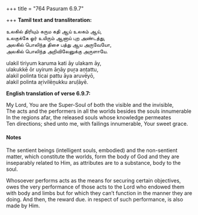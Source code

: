 +++
title = "764 Pasuram 6.9.7"

+++
**Tamil text and transliteration:**

உலகில் திரியும் கரும கதி ஆய் உலகம் ஆய்,  
உலகுக்கே ஓர் உயிரும் ஆனாய் புற அண்டத்து,  
அலகில் பொலிந்த திசை பத்து ஆய அருவேயோ,  
அலகில் பொலிந்த அறிவிலேனுக்கு அருளாயே.

ulakil tiriyum karuma kati āy ulakam āy,  
ulakukkē ōr uyirum āṉāy puṟa aṇṭattu,  
alakil polinta ticai pattu āya aruvēyō,  
alakil polinta aṟivilēṉukku aruḷāyē.

**English translation of verse 6.9.7:**

My Lord, You are the Super-Soul of both the visible and the invisible,  
The acts and the performers in all the worlds besides the souls innumerable  
In the regions afar, the released souls whose knowledge permeates  
Ten directions; shed unto me, with failings innumerable, Your sweet grace.

#### Notes

The sentient beings (intelligent souls, embodied) and the non-sentient matter, which constitute the worlds, form the body of God and they are inseparably related to Him, as attributes are to a substance, body to the soul.

Whosoever performs acts as the means for securing certain objectives, owes the very performance of those acts to the Lord who endowed them with body and limbs but for which they can’t function in the manner they are doing. And then, the reward due. in respect of such performance, is also made by Him.


